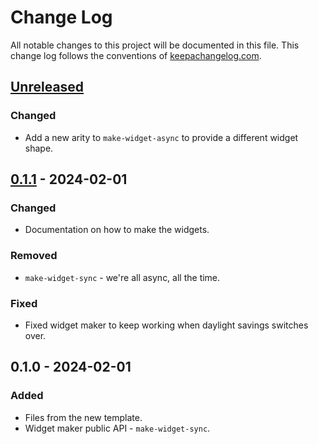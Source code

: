 # Change Log
All notable changes to this project will be documented in this file. This change log follows the conventions of [keepachangelog.com](http://keepachangelog.com/).

## [Unreleased]
### Changed
- Add a new arity to `make-widget-async` to provide a different widget shape.

## [0.1.1] - 2024-02-01
### Changed
- Documentation on how to make the widgets.

### Removed
- `make-widget-sync` - we're all async, all the time.

### Fixed
- Fixed widget maker to keep working when daylight savings switches over.

## 0.1.0 - 2024-02-01
### Added
- Files from the new template.
- Widget maker public API - `make-widget-sync`.

[Unreleased]: https://sourcehost.site/your-name/sk/compare/0.1.1...HEAD
[0.1.1]: https://sourcehost.site/your-name/sk/compare/0.1.0...0.1.1
